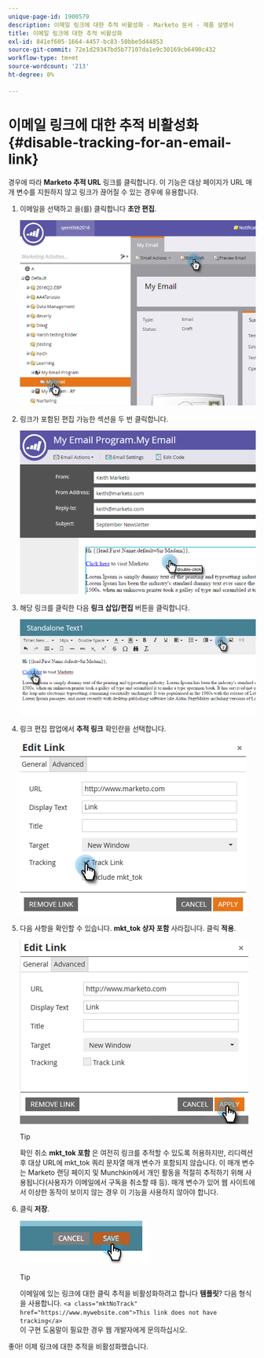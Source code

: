 ```yaml
---
unique-page-id: 1900579
description: 이메일 링크에 대한 추적 비활성화 - Marketo 문서 - 제품 설명서
title: 이메일 링크에 대한 추적 비활성화
exl-id: 841ef605-1664-4457-bc83-50bbe5d44853
source-git-commit: 72e1d29347bd5b77107da1e9c30169cb6490c432
workflow-type: tm+mt
source-wordcount: '213'
ht-degree: 0%

---
```


# 이메일 링크에 대한 추적 비활성화 {#disable-tracking-for-an-email-link}

경우에 따라 **Marketo 추적 URL** 링크를 클릭합니다. 이 기능은 대상 페이지가 URL 매개 변수를 지원하지 않고 링크가 끊어질 수 있는 경우에 유용합니다.

1. 이메일을 선택하고 을(를) 클릭합니다 **초안 편집**.

   ![](assets/one-7.png)

1. 링크가 포함된 편집 가능한 섹션을 두 번 클릭합니다.

   ![](assets/two-6.png)

1. 해당 링크를 클릭한 다음 **링크 삽입/편집** 버튼을 클릭합니다.

   ![](assets/three-6.png)

1. 링크 편집 팝업에서 **추적 링크** 확인란을 선택합니다.

   ![](assets/four-4.png)

1. 다음 사항을 확인할 수 있습니다. **mkt_tok 상자 포함** 사라집니다. 클릭 **적용**.

   ![](assets/five-3.png)

   >[!TIP]
   >
   >확인 취소 **mkt_tok 포함** 은 여전히 링크를 추적할 수 있도록 허용하지만, 리디렉션 후 대상 URL에 mkt_tok 쿼리 문자열 매개 변수가 포함되지 않습니다. 이 매개 변수는 Marketo 랜딩 페이지 및 Munchkin에서 개인 활동을 적절히 추적하기 위해 사용됩니다(사용자가 이메일에서 구독을 취소할 때 등). 매개 변수가 있어 웹 사이트에서 이상한 동작이 보이지 않는 경우 이 기능을 사용하지 않아야 합니다.

1. 클릭 **저장**.

   ![](assets/image2014-9-17-22-3a25-3a20.png)

   >[!TIP]
   >
   >이메일에 있는 링크에 대한 클릭 추적을 비활성화하려고 합니다 **템플릿**? 다음 형식을 사용합니다.
   >`<a class="mktNoTrack" href="https://www.mywebsite.com">This link does not have tracking</a>`\
   >이 구현 도움말이 필요한 경우 웹 개발자에게 문의하십시오.

좋아! 이제 링크에 대한 추적을 비활성화했습니다.
